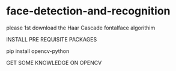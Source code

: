 # face-detection-and-recognition
please 1st download the Haar Cascade fontalface algorithim 

INSTALL PRE REQUISITE PACKAGES

pip install opencv-python

GET SOME KNOWLEDGE ON OPENCV

